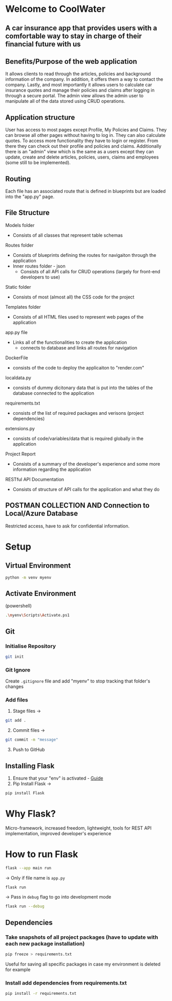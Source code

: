 # Welcome to CoolWater 
## A car insurance app that provides users with a comfortable way to stay in charge of their financial future with us

## Benefits/Purpose of the web application
It allows clients to read through the articles, policies and background information of the company. In addition, it offers them a way to contact the company.
Lastly, and most importantly it allows users to calculate car insurance quotes and manage their policies and claims after logging in through a secure portal.
The admin view allows the admin user to manipulate all of the data stored using CRUD operations.

## Application structure
User has access to most pages except Profile, My Policies and Claims. 
They can browse all other pages without having to log in. 
They can also calculate quotes.
To access more functionality they have to login or register.
From there they can check out their profile and policies and claims.
Additionally there is an "admin" view which is the same as a users except they can 
update, create and delete articles, policies, users, claims and employees (some still to be implemented).


## Routing 
Each file has an associated route that is defined in blueprints but are loaded into the "app.py" page. 

## File Structure
Models folder
- Consists of all classes that represent table schemas

Routes folder
- Consists of blueprints defining the routes for navigaiton through the application
- Inner routes folder - json
    - Consists of all API calls for CRUD operations (largely for front-end developers to use)

Static folder
- Consists of most (almost all) the CSS code for the project

Templates folder
- Consists of all HTML files used to represent web pages of the application

app.py file
- Links all of the functionalities to create the application
    - connects to database and links all routes for navigation

DockerFile
- consists of the code to deploy the applicaiton to "render.com"

localdata.py
- consists of dummy dicitonary data that is put into the tables of the database connected to the application

requirements.txt
- consists of the list of required packages and verisons (project dependencies)

extensions.py
- consists of code/variables/data that is required globally in the application

Project Report
- Consists of a summary of the developer's experience and some more information regarding the application

RESTful API Documentation
- Consists of structure of API calls for the application and what they do

## POSTMAN COLLECTION AND Connection to Local/Azure Database 
Restricted access, have to ask for confidential information.


# Setup

## Virtual Environment
```bash
python -m venv myenv
```

## Activate Environment
(powershell)
```sh
.\myenv\Scripts\Activate.ps1 
```

## Git
### Initialise Repository
```bash
git init
```
### Git Ignore
Create `.gitignore` file and add "myenv" to stop tracking that folder's changes

### Add files
1. Stage files -> 
```bash
git add .
```
2. Commit files ->
```bash
git commit -m "message"
```
3. Push to GitHub 

## Installing Flask
1. Ensure that your "env" is activated - [Guide](https://flask.palletsprojects.com/en/3.0.x/installation/#python-version)
2. Pip Install Flask ->
```sh
pip install Flask
```

# Why Flask?
Micro-framework, increased freedom, lightweight, tools for REST API implementation, improved developer's experience

# How to run Flask
```sh
flask --app main run
```

-> Only if file name is `app.py`
```sh
flask run
```

-> Pass in `debug` flag to go into development mode
```sh
flask run --debug
```


## Dependencies
### Take snapshots of all project packages (have to update with each new package installation)
```sh
pip freeze > requirements.txt
```
Useful for saving all specific packages in case my environment is deleted for example

### Install add dependencies from requirements.txt
```sh
pip install -r requirements.txt
```

